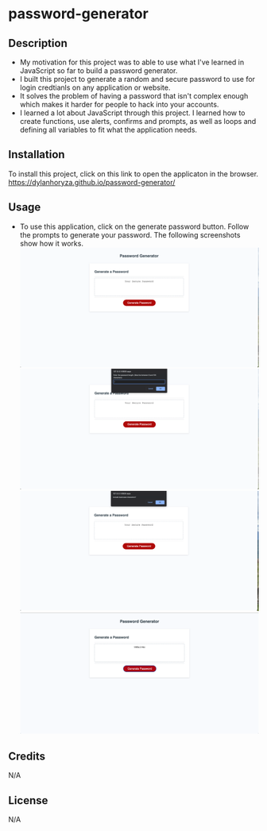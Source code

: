 # password-generator
## Description
- My motivation for this project was to able to use what I've learned in JavaScript so far to build a password generator.
- I built this project to generate a random and secure password to use for login credtianls on any application or website.
- It solves the problem of having a password that isn't complex enough which makes it harder for people to hack into your accounts.
- I learned a lot about JavaScript through this project. I learned how to create functions, use alerts, confirms and prompts, as well as loops
  and defining all variables to fit what the application needs.
## Installation
To install this project, click on this link to open the applicaton in the browser.
https://dylanhoryza.github.io/password-generator/
## Usage
- To use this application, click on the generate password button. Follow the prompts to generate your password. The following screenshots show how it works.
   ![screenshot-1](Assets/images/screenshot-1.png)
   ![screenshot-2](Assets/images/screenshot-2.png)
   ![screenshot-3](Assets/images/screenshot-3.png)
   ![screenshot-4](Assets/images/screenshot-4.png)
## Credits
N/A
## License
N/A
